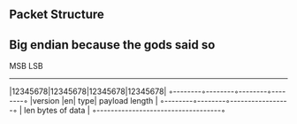 ## Packet Structure
## Big endian because the gods said so

MSB                               LSB
_____________________________________
|12345678|12345678|12345678|12345678|
◦--------◦--------◦--------◦--------◦
|version |en| type|  payload length |
◦--------◦--------◦-----------------◦
|         len bytes of data         |
◦-----------------------------------◦